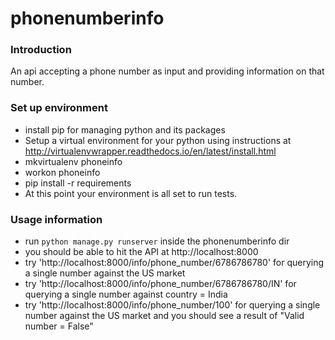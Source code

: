 # phonenumberinfo

### Introduction
An api accepting a phone number as input and providing information on that number.

### Set up environment
* install pip for managing python and its packages
* Setup a virtual environment for your python using instructions at http://virtualenvwrapper.readthedocs.io/en/latest/install.html
* mkvirtualenv phoneinfo
* workon phoneinfo
* pip install -r requirements
* At this point your environment is all set to run tests.

### Usage information
* run ```python manage.py runserver``` inside the phonenumberinfo dir
* you should be able to hit the API at http://localhost:8000
* try 'http://localhost:8000/info/phone_number/6786786780' for querying a single number against the US market
* try 'http://localhost:8000/info/phone_number/6786786780/IN' for querying a single number against country = India
* try 'http://localhost:8000/info/phone_number/100' for querying a single number against the US market and you should see a result of "Valid number = False"
